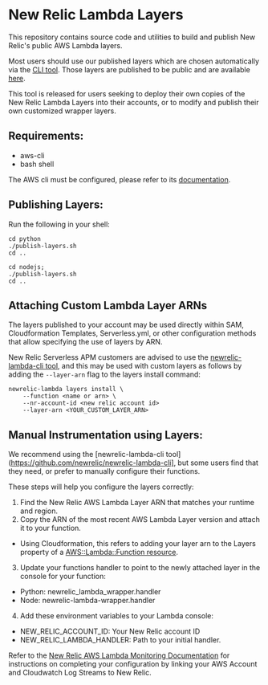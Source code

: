 # New Relic Lambda Layers

This repository contains source code and utilities to build and publish New Relic's public AWS Lambda layers.

Most users should use our published layers which are chosen automatically via the [CLI tool](https://github.com/newrelic/newrelic-lambda-cli). Those layers are published to be public and are available [here](https://nr-layers.iopipe.com).

This tool is released for users seeking to deploy their own copies of the New Relic Lambda Layers into their accounts, or to modify and publish their own customized wrapper layers.

## Requirements:

* aws-cli
* bash shell

The AWS cli must be configured, please refer to its [documentation](https://docs.aws.amazon.com/cli/latest/userguide/cli-chap-configure.html).

## Publishing Layers:

Run the following in your shell:

```
cd python
./publish-layers.sh
cd ..
```

```
cd nodejs;
./publish-layers.sh
cd ..
```

## Attaching Custom Lambda Layer ARNs

The layers published to your account may be used directly within SAM, Cloudformation Templates, Serverless.yml, or other configuration methods that allow specifying the use of layers by ARN.

New Relic Serverless APM customers are advised to use the [newrelic-lambda-cli tool](https://github.com/newrelic/newrelic-lambda-cli), and this may be used with custom layers as follows by adding the `--layer-arn` flag to the layers install command:

```
newrelic-lambda layers install \
    --function <name or arn> \
    --nr-account-id <new relic account id>
    --layer-arn <YOUR_CUSTOM_LAYER_ARN>
```

## Manual Instrumentation using Layers:

We recommend using the [newrelic-lambda-cli tool](https://github.com/newrelic/newrelic-lambda-cli], but some users find that they need, or prefer to manually configure their functions.

These steps will help you configure the layers correctly:

1. Find the New Relic AWS Lambda Layer ARN that matches your runtime and region.
2. Copy the ARN of the most recent AWS Lambda Layer version and attach it to your function.
  * Using Cloudformation, this refers to adding your layer arn to the Layers property of a [AWS::Lambda::Function resource](https://docs.aws.amazon.com/AWSCloudFormation/latest/UserGuide/aws-resource-lambda-function.html).
3. Update your functions handler to point to the newly attached layer in the console for your function:
  * Python: newrelic_lambda_wrapper.handler
  * Node: newrelic-lambda-wrapper.handler
4. Add these environment variables to your Lambda console:
  * NEW_RELIC_ACCOUNT_ID: Your New Relic account ID
  * NEW_RELIC_LAMBDA_HANDLER: Path to your initial handler.

Refer to the [New Relic AWS Lambda Monitoring Documentation](https://docs.newrelic.com/docs/serverless-function-monitoring/aws-lambda-monitoring/get-started/enable-new-relic-monitoring-aws-lambda) for instructions on completing your configuration by linking your AWS Account and Cloudwatch Log Streams to New Relic.
